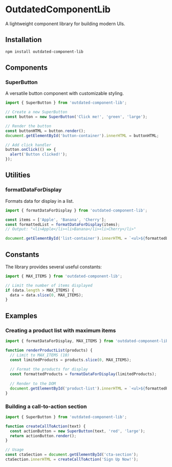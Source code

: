 # OutdatedComponentLib

A lightweight component library for building modern UIs.

## Installation

```bash
npm install outdated-component-lib
```

## Components

### SuperButton

A versatile button component with customizable styling.

```javascript
import { SuperButton } from 'outdated-component-lib';

// Create a new SuperButton
const button = new SuperButton('Click me!', 'green', 'large');

// Render the button
const buttonHTML = button.render();
document.getElementById('button-container').innerHTML = buttonHTML;

// Add click handler
button.onClick(() => {
  alert('Button clicked!');
});
```

## Utilities

### formatDataForDisplay

Formats data for display in a list.

```javascript
import { formatDataForDisplay } from 'outdated-component-lib';

const items = ['Apple', 'Banana', 'Cherry'];
const formattedList = formatDataForDisplay(items);
// Output: "<li>Apple</li><li>Banana</li><li>Cherry</li>"

document.getElementById('list-container').innerHTML = `<ul>${formattedList}</ul>`;
```

## Constants

The library provides several useful constants:

```javascript
import { MAX_ITEMS } from 'outdated-component-lib';

// Limit the number of items displayed
if (data.length > MAX_ITEMS) {
  data = data.slice(0, MAX_ITEMS);
}
```

## Examples

### Creating a product list with maximum items

```javascript
import { formatDataForDisplay, MAX_ITEMS } from 'outdated-component-lib';

function renderProductList(products) {
  // Limit to MAX_ITEMS (10)
  const limitedProducts = products.slice(0, MAX_ITEMS);
  
  // Format the products for display
  const formattedProducts = formatDataForDisplay(limitedProducts);
  
  // Render to the DOM
  document.getElementById('product-list').innerHTML = `<ul>${formattedProducts}</ul>`;
}
```

### Building a call-to-action section

```javascript
import { SuperButton } from 'outdated-component-lib';

function createCallToAction(text) {
  const actionButton = new SuperButton(text, 'red', 'large');
  return actionButton.render();
}

// Usage
const ctaSection = document.getElementById('cta-section');
ctaSection.innerHTML = createCallToAction('Sign Up Now!');
```